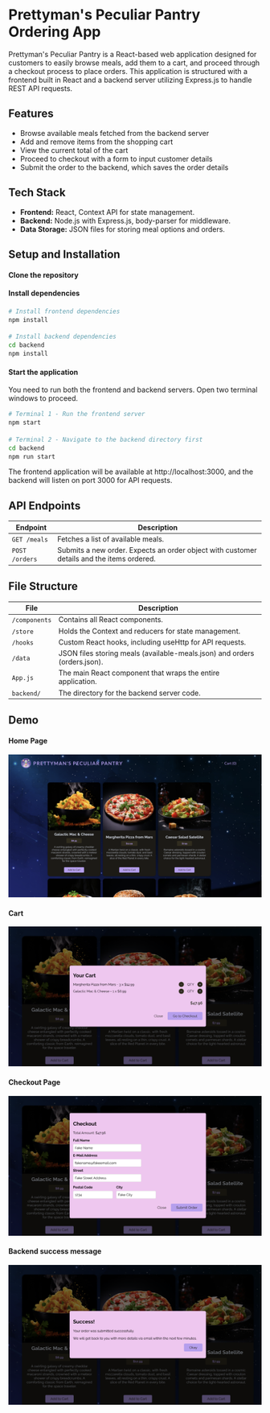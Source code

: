 
# Prettyman's Peculiar Pantry Ordering App

Prettyman's Peculiar Pantry is a React-based web application designed for customers to easily browse meals, add them to a cart, and proceed through a checkout process to place orders. This application is structured with a frontend built in React and a backend server utilizing Express.js to handle REST API requests.





## Features 
- Browse available meals fetched from the backend server
- Add and remove items from the shopping cart
- View the current total of the cart
- Proceed to checkout with a form to input customer details
- Submit the order to the backend, which saves the order details

## Tech Stack 
- **Frontend:** React, Context API for state management.
- **Backend:** Node.js with Express.js, body-parser for middleware.
- **Data Storage:** JSON files for storing meal options and orders.





## Setup and Installation

#### Clone the repository

#### Install dependencies


```bash
# Install frontend dependencies
npm install

# Install backend dependencies
cd backend
npm install
```
#### Start the application
You need to run both the frontend and backend servers. Open two terminal windows to proceed.
```bash
# Terminal 1 - Run the frontend server
npm start

# Terminal 2 - Navigate to the backend directory first
cd backend
npm run start
```
The frontend application will be available at http://localhost:3000, and the backend will listen on port 3000 for API requests.
## API Endpoints

| Endpoint  | Description                              |
| ---------- | ---------------------------------------- |
| `GET /meals`| Fetches a list of available meals. |
| `POST /orders`| Submits a new order. Expects an order object with customer details and the items ordered. |

## File Structure

| File  | Description                              |
| ---------- | ---------------------------------------- |
| `/components`| Contains all React components. |
| `/store`| Holds the Context and reducers for state management. |
| `/hooks`| Custom React hooks, including useHttp for API requests. |
| `/data`| JSON files storing meals (available-meals.json) and orders (orders.json). |
| `App.js`| The main React component that wraps the entire application. |
| `backend/`| The directory for the backend server code. |






## Demo

#### Home Page 
![App Screenshot](https://github.com/melanieprettyman/ReactPortfolio/blob/main/ResturantOderingApp/demo_photos/webpage_demo.png?raw=true)

#### Cart 
![App Screenshot](https://github.com/melanieprettyman/ReactPortfolio/blob/main/ResturantOderingApp/demo_photos/cart_demo.png?raw=true)

#### Checkout Page 
![App Screenshot](https://github.com/melanieprettyman/ReactPortfolio/blob/main/ResturantOderingApp/demo_photos/checkout_demo.png?raw=true)

#### Backend success message
![App Screenshot](https://github.com/melanieprettyman/ReactPortfolio/blob/main/ResturantOderingApp/demo_photos/successful_BE_order.png?raw=true)
